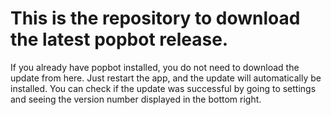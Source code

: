 This is the repository to download the latest popbot release.
===


If you already have popbot installed, you do not need to download the update from here. Just restart the app, and the update will automatically be installed. You can check if the update was successful by going to settings and seeing the version number displayed in the bottom right.
